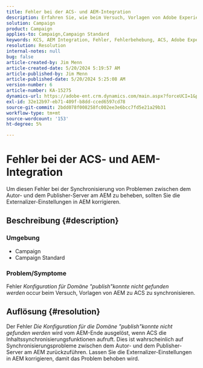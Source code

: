 ```yaml
---
title: Fehler bei der ACS- und AEM-Integration
description: Erfahren Sie, wie beim Versuch, Vorlagen von Adobe Experience Manager (AEM) mit Adobe Campaign Standard (ACS) zu synchronisieren, eine Konfiguration für die Domäne "publish"gefunden wird.
solution: Campaign
product: Campaign
applies-to: Campaign,Campaign Standard
keywords: KCS, AEM Integration, Fehler, Fehlerbehebung, ACS, Adobe Experience Manager, Adobe Campaign Standard
resolution: Resolution
internal-notes: null
bug: false
article-created-by: Jim Menn
article-created-date: 5/20/2024 5:19:57 AM
article-published-by: Jim Menn
article-published-date: 5/20/2024 5:25:08 AM
version-number: 6
article-number: KA-15275
dynamics-url: https://adobe-ent.crm.dynamics.com/main.aspx?forceUCI=1&pagetype=entityrecord&etn=knowledgearticle&id=f4fb3493-6816-ef11-9f8a-6045bd006268
exl-id: 32e12b97-eb71-409f-b8dd-cced6597cd78
source-git-commit: 2bdd078f008258fc002ee3e6bcc7fd5e21a29b31
workflow-type: tm+mt
source-wordcount: '153'
ht-degree: 5%

---
```


# Fehler bei der ACS- und AEM-Integration


Um diesen Fehler bei der Synchronisierung von Problemen zwischen dem Autor- und dem Publisher-Server am AEM zu beheben, sollten Sie die Externalizer-Einstellungen in AEM korrigieren.

## Beschreibung {#description}


### <b>Umgebung</b>

- Campaign
- Campaign Standard




### <b>Problem/Symptome</b>

Fehler *Konfiguration für Domäne &quot;publish&quot;konnte nicht gefunden werden<b>* </b>occur<b> </b>beim Versuch, Vorlagen von AEM zu ACS zu synchronisieren.


## Auflösung {#resolution}


Der Fehler *Die Konfiguration für die Domäne &quot;publish&quot;konnte nicht gefunden werden* wird vom AEM-Ende ausgelöst, wenn ACS die Inhaltssynchronisierungsfunktionen aufruft. Dies ist wahrscheinlich auf Synchronisierungsprobleme zwischen dem Autor- und dem Publisher-Server am AEM zurückzuführen. Lassen Sie die Externalizer-Einstellungen in AEM korrigieren, damit das Problem behoben wird.
